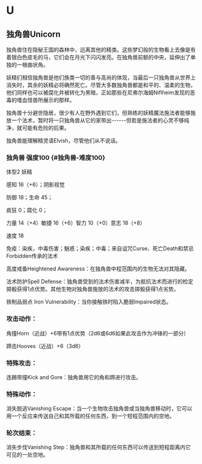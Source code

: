 # U

## 独角兽Unicorn

独角兽住在隐秘王国的森林中，远离其他的精类。这些梦幻般的生物看上去像是有着银白色皮毛的马，它们会在月光下闪闪发亮。在独角兽前额的中央，延伸出了单独的一根曲状角。

妖精们相信独角兽是他们族类一切的善与高尚的体现，当最后一只独角兽从世界上消失时，其余的妖精必将确然死亡。尽管大多数独角兽都是和平的、温柔的生物，他们同样也可以被腐化并被转化为黑暗，正如那些在尼弗尔海姆Niflheim发现的恶毒的嗜血怪兽所展示的那样。

独角兽十分避世隐居，很少有人在野外遇到它们，但熟练的妖精魔法施法者能够施放一个法术，暂时将一只独角兽从它的家带出------但若是施法者的心灵不够纯净，就可能有危险的后果。

独角兽能理解精灵语Elvish，尽管他们从不说话。

### 独角兽 强度100 {#独角兽-难度100}

体型2 妖精

感知 16（+6）；阴影视觉

防御 18；生命 45；

疯狂 0；腐化 0；

力量 14（+4）敏捷 16（+6）智力 10（+0）意志 18（+8）

速度 18

免疫：染疾，中毒伤害；魅惑；染疾；中毒；来自诅咒Curse、死亡Death和禁忌Forbidden传承的法术

高度戒备Heightened Awareness：在独角兽中程范围内的生物无法对其隐藏。

法术防护Spell
Defense：独角兽受到的法术伤害减半，为抵抗法术而进行的检定掷骰获得1点优势。其他生物对独角兽施放的法术的攻击掷骰获得1点劣势。

铁制品弱点 Iron Vulnerability：当你接触铁时陷入脆弱Impaired状态。

### 攻击动作：

角撞Horn（近战）+6带有1点优势（2d6或6d6如果此攻击作为冲锋的一部分）

蹄击Hooves（近战）+6（3d6）

### 特殊攻击：

连踢带撞Kick and Gore：独角兽用它的角和蹄进行攻击。

### 特殊动作：

消失脱逃Vanishing
Escape：当一个生物攻击独角兽或当独角兽移动时，它可以用一个反应来传送自己和其所载的任何东西，到一个短程范围内的空地。

### 轮次结束：

消失步伐Vanishing
Step：独角兽和其所载的任何东西可以传送到短程距离内它可见的一处空地。

 
